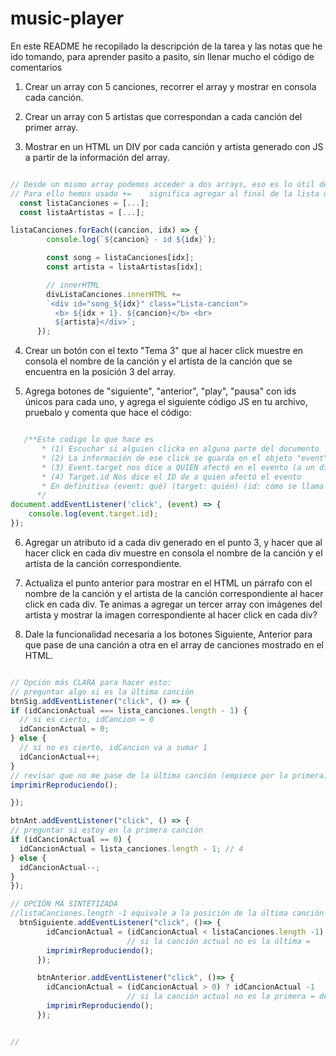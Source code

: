 # music-player

En este README he recopilado la descripción de la tarea y las notas que he ido tomando, para aprender pasito a pasito, sin llenar mucho el código de comentarios

1. Crear un array con 5 canciones, recorrer el array y mostrar en consola cada canción.
2. Crear un array con 5 artistas que correspondan a cada canción del primer array.

3. Mostrar en un HTML un DIV por cada canción y artista generado con JS a partir de la información del array.

```js

// Desde un mismo array podemos acceder a dos arrays, eso es lo útil de todo esto
// Para ello hemos usado +=    significa agregar al final de la lista un nuevo elemento
  const listaCanciones = [...];
  const listaArtistas = [...];

listaCanciones.forEach((cancion, idx) => {
        console.log(`${cancion} - id ${idx}`);

        const song = listaCanciones[idx];
        const artista = listaArtistas[idx];

        // innerHTML
        divListaCanciones.innerHTML += 
        `<div id="song_${idx}" class="Lista-cancion"> 
          <b> ${idx + 1}. ${cancion}</b> <br> 
          ${artista}</div>`;
      });

```

4. Crear un botón con el texto "Tema 3" que al hacer click muestre en consola el nombre de la canción y el artista de la canción que se encuentra en la posición 3 del array.

5. Agrega botones de "siguiente", "anterior", "play", "pausa" con ids únicos para cada uno, y agrega el siguiente código JS en tu archivo, pruebalo y comenta que hace el código:

```js

   /**Este codigo lo que hace es
       * (1) Escuchar si alguien clicka en alguna parte del documento
       * (2) La información de ese click se guarda en el objeto "event"
       * (3) Event.target nos dice a QUIEN afectó en el evento (a un div/a un button/etc)
       * (4) Target.id Nos dice el ID de a quien afectó el evento
       * En definitiva (event: qué) (target: quién) (id: cómo se llama para encontrarle) 
      */
document.addEventListener('click', (event) => {
    console.log(event.target.id);
});
```

6. Agregar un atributo id a cada div generado en el punto 3, y hacer que al hacer click en cada div muestre en consola el nombre de la canción y el artista de la canción correspondiente.



7. Actualiza el punto anterior para mostrar en el HTML un párrafo con el nombre de la canción y el artista de la canción correspondiente al hacer click en cada div. Te animas a agregar un tercer array con imágenes del artista y mostrar la imagen correspondiente al hacer click en cada div?

8. Dale la funcionalidad necesaria a los botones Siguiente, Anterior para que pase de una canción a otra en el array de canciones mostrado en el HTML.

```js

// Opción más CLARA para hacer esto:
// preguntar algo si es la última canción
btnSig.addEventListener("click", () => {
if (idCancionActual === lista_canciones.length - 1) {
  // si es cierto, idCancion = 0
  idCancionActual = 0;
} else {
  // si no es cierto, idCancion va a sumar 1
  idCancionActual++;
}
// revisar que no me pase de la última canción (empiece por la primera)
imprimirReproduciendo();

});

btnAnt.addEventListener("click", () => {
// preguntar si estoy en la primera canción
if (idCancionActual == 0) {
  idCancionActual = lista_canciones.length - 1; // 4
} else {
  idCancionActual--;
}
});

// OPCIÓN MÁ SINTETIZADA
//listaCanciones.length -1 equivale a la posición de la última canción
  btnSiguiente.addEventListener("click", ()=> {
        idCancionActual = (idCancionActual < listaCanciones.length -1) ? idCancionActual +1 : 0; 
                          // si la canción actual no es la última =     entonces avanza +1  / Si es la última: vuelve a cero 
        imprimirReproduciendo();
      });

      btnAnterior.addEventListener("click", ()=> {
        idCancionActual = (idCancionActual > 0) ? idCancionActual -1                  : listaCanciones.length -1;
                          // si la canción actual no es la primera = decrementa -1 /  Si es la primera: ve a la última 
        imprimirReproduciendo();
      });


// 

```


